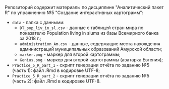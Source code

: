 Репозиторий содержит материалы по дисциплине "Аналитический пакет R" по упражнению №5 "Создание интерактивных картограмм":

* ```data``` - папка с данными:
  * ```DT_pop_liv_in_sl.csv``` - данные с таблицей стран мира по показателю Population living in slums из базы Всемирного банка за 2018 г.;
  * ```administration_Am.csv``` - данные, содержащие места нахождения администраций муниципальных образований Амурской области;
  * ```marker.png``` - маркер для второй картограммы;
  * ```Genius.png``` - маркер для второй картограммы (аватарка Евгения);
* ```Practice_5_R_part_1``` - скрипт генерации отчёта по заданию №5 (часть 1): файл .Rmd в кодировке UTF-8;
* ```Practice_5_R_part_2``` - скрипт генерации отчёта по заданию №5 (часть 2): файл .Rmd в кодировке UTF-8.
